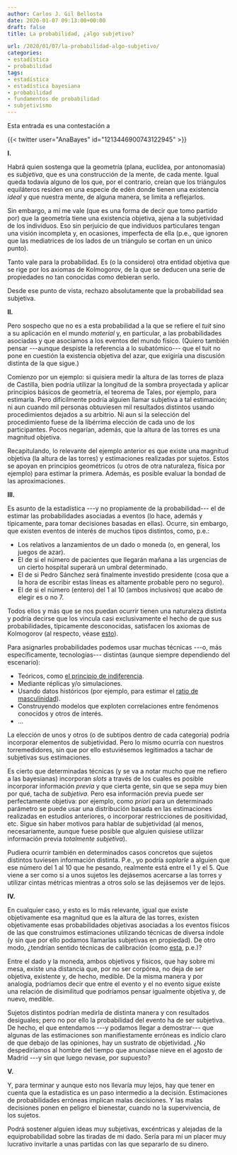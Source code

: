 ```yaml
---
author: Carlos J. Gil Bellosta
date: 2020-01-07 09:13:00+00:00
draft: false
title: La probabilidad, ¿algo subjetivo?

url: /2020/01/07/la-probabilidad-algo-subjetivo/
categories:
- estadística
- probabilidad
tags:
- estadística
- estadística bayesiana
- probabilidad
- fundamentos de probabilidad
- subjetivismo
---
```


Esta entrada es una contestación a

{{< twitter user="AnaBayes" id="1213446900743122945" >}}

**I.**

Habrá quien sostenga que la geometría (plana, euclídea, por antonomasia) es _subjetiva_, que es una construcción de la mente, de cada mente. Igual queda todavía alguno de los que, por el contrario, creían que los triángulos equiláteros residen en una especie de edén donde tienen una existencia _ideal_ y que nuestra mente, de alguna manera, se limita a reflejarlos.

Sin embargo, a mí me vale (que es una forma de decir que tomo partido por) que la geometría tiene una existencia objetiva, ajena a la subjetividad de los individuos. Eso sin perjuicio de que individuos particulares tengan una visión incompleta y, en ocasiones, imperfecta de ella (p.e., que ignoren que las mediatrices de los lados de un triángulo se cortan en un único punto).

Tanto vale para la probabilidad. Es (o la considero) otra entidad objetiva que se rige por los axiomas de Kolmogorov, de la que se deducen una serie de propiedades no tan conocidas como debieran serlo.

Desde ese punto de vista, rechazo absolutamente que la probabilidad sea subjetiva.

**II.**

Pero sospecho que no es a esta probabilidad a la que se refiere el _tuit_ sino a su aplicación en el mundo _material_ y, en particular, a las probabilidades asociadas y que asociamos a los eventos del mundo físico. (Quiero también pensar ---aunque despiste la referencia a lo subatómico--- que el tuit no pone en cuestión la existencia objetiva del azar, que exigiría una discusión distinta de la que sigue.)

Comienzo por un ejemplo: si quisiera medir la altura de las torres de plaza de Castilla, bien podría utilizar la longitud de la sombra proyectada y aplicar principios básicos de geometría, el teorema de Tales, por ejemplo, para estimarla. Pero difícilmente podría alguien llamar subjetiva a tal estimación; ni aun cuando mil personas obtuviesen mil resultados distintos usando procedimientos dejados a su arbitrio. Ni aun si la selección del procedimiento fuese de la libérrima elección de cada uno de los participantes. Pocos negarían, además, que la altura de las torres es una magnitud objetiva.

Recapitulando, lo relevante del ejemplo anterior es que existe una magnitud objetiva (la altura de las torres) y estimaciones realizadas por sujetos. Estos se apoyan en principios geométricos (u otros de otra naturaleza, física por ejemplo) para estimar la primera. Además, es posible evaluar la bondad de las aproximaciones.

**III.**

Es asunto de la estadística ---y no propiamente de la probabilidad--- el de estimar las probabilidades asociadas a eventos (lo hace, además y típicamente, para tomar decisiones basadas en ellas). Ocurre, sin embargo, que existen eventos de interés de muchos tipos distintos, como, p.e.:

* Los relativos a lanzamientos de un dado o moneda (o, en general, los juegos de azar).
* El de si el número de pacientes que llegarán mañana a las urgencias de un cierto hospital superará un umbral determinado.
* El de si Pedro Sánchez será finalmente investido presidente (cosa que a la hora de escribir estas líneas es altamente probable pero no seguro).
* El de si el número (entero) del 1 al 10 (ambos inclusivos) que acabo de elegir es o no 7.

Todos ellos y más que se nos puedan ocurrir tienen una naturaleza distinta y podría decirse que los vincula casi exclusivamente el hecho de que sus probabilidades, típicamente desconocidas, satisfacen los axiomas de Kolmogorov (al respecto, véase [esto](https://statmodeling.stat.columbia.edu/2018/12/26/what-is-probability/)).

Para asignarles probabilidades podemos usar muchas técnicas ---o, más específicamente, tecnologías--- distintas (aunque siempre dependiendo del escenario):

* Teóricos, como [el principio de indiferencia](https://en.wikipedia.org/wiki/Principle_of_indifference).
* Mediante réplicas y/o simulaciones.
* Usando datos históricos (por ejemplo, para estimar el [ratio de masculinidad](https://es.wikipedia.org/wiki/%C3%8Dndice_de_masculinidad)).
* Construyendo modelos que exploten correlaciones entre fenómenos conocidos y otros de interés.
* ...

La elección de unos y otros (o de subtipos dentro de cada categoría) podría incorporar elementos de subjetividad. Pero lo mismo ocurría con nuestros torremedidores, sin que por ello estuviésemos legitimados a tachar de subjetivas sus estimaciones.

Es cierto que determinadas técnicas (y se va a notar mucho que me refiero a las bayesianas) incorporan _slots_ a través de los cuales es posible incorporar información _previa_ y que cierta gente, sin que se sepa muy bien por qué, tacha de _subjetiva_. Pero esa información previa puede ser perfectamente objetiva: por ejemplo, como _priori_ para un determinado parámetro se puede usar una distribución basada en las estimaciones realizadas en estudios anteriores, o incorporar restricciones de positividad, etc. Sigue sin haber motivos para hablar de subjetividad (al menos, necesariamente, aunque fuese posible que alguien quisiese utilizar información previa _totalmente subjetiva_).

Pudiera ocurrir también en determinados casos concretos que sujetos distintos tuviesen información distinta. P.e., yo podría _soplarle_ a alguien que ese número del 1 al 10 que he pesando, realmente está entre el 1 y el 5. Que viene a ser como si a unos sujetos les dejásemos acercarse a las torres y utilizar cintas métricas mientras a otros solo se las dejásemos ver de lejos.

**IV.**

En cualquier caso, y esto es lo más relevante, igual que existe objetivamente esa magnitud que es la altura de las torres, existen objetivamente esas probabilidades objetivas asociadas a los eventos físicos de las que construimos estimaciones utilizando técnicas de diversa índole (y sin que por ello podamos llamarlas subjetivas en propiedad). De otro modo, ¿tendrían sentido técnicas de calibración (como [esta](https://en.wikipedia.org/wiki/Brier_score), p.e.)?

Entre el dado y la moneda, ambos objetivos y físicos, que hay sobre mi mesa, existe una distancia que, por no ser corpórea, no deja de ser objetiva, existente y, de hecho, medible. De la misma manera y por analogía, podríamos decir que entre el evento y el no evento sigue existe una relación de disimilitud que podríamos pensar igualmente objetiva y, de nuevo, medible.

Sujetos distintos podrían medirla de distinta manera y con resultados desiguales; pero no por ello la probabilidad del evento ha de ser subjetiva. De hecho, el que entendamos ---y podamos llegar a demostrar--- que algunas de las estimaciones son manifiestamente erróneas es indicio claro de que debajo de las opiniones, hay un sustrato de objetividad. ¿No despediríamos al hombre del tiempo que anunciase nieve en el agosto de Madrid ---y sin que luego nevase, por supuesto?

**V.**

Y, para terminar y aunque esto nos llevaría muy lejos, hay que tener en cuenta que la estadística es un paso intermedio a la decisión. Estimaciones de probabilidades erróneas implican malas decisiones. Y las malas decisiones ponen en peligro el bienestar, cuando no la supervivencia, de los sujetos.

Podrá sostener alguien ideas muy subjetivas, excéntricas y alejadas de la equiprobabilidad sobre las tiradas de mi dado. Sería para mí un placer muy lucrativo invitarle a unas partidas con las que separarlo de su dinero.